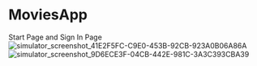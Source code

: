 # MoviesApp

 Start Page and Sign In Page
![simulator_screenshot_41E2F5FC-C9E0-453B-92CB-923A0B06A86A](https://github.com/enestalhaucar/MoviesApp/assets/98631709/2d886ad6-abee-4c1d-8b4e-584baa717c6b)
![simulator_screenshot_9D6ECE3F-04CB-442E-981C-3A3C393CBA39](https://github.com/enestalhaucar/MoviesApp/assets/98631709/b696627a-a8d9-4ffc-bcc0-12a7e833d185)

